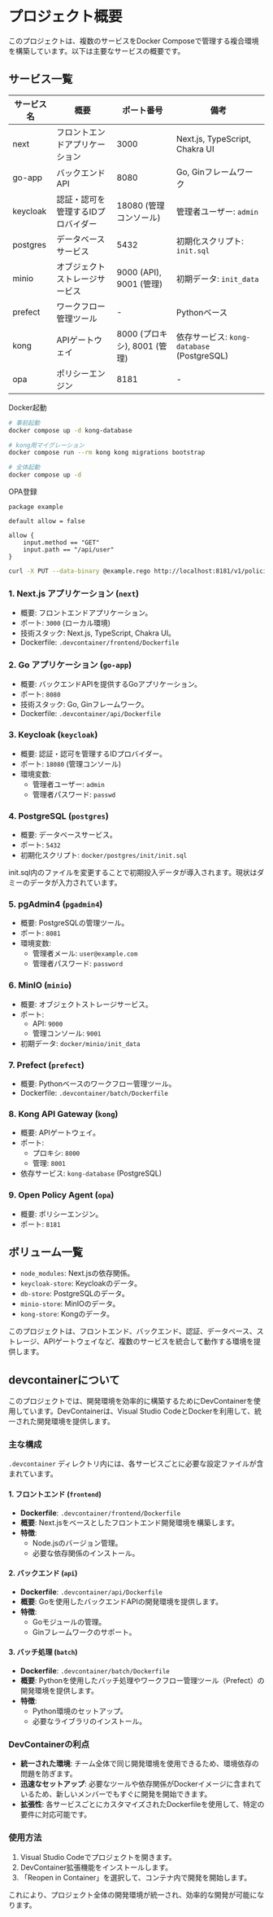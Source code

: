 # プロジェクト概要

このプロジェクトは、複数のサービスをDocker Composeで管理する複合環境を構築しています。以下は主要なサービスの概要です。

## サービス一覧

| サービス名         | 概要                                   | ポート番号                | 備考                                   |
|--------------------|----------------------------------------|--------------------------|----------------------------------------|
| next              | フロントエンドアプリケーション         | 3000                     | Next.js, TypeScript, Chakra UI         |
| go-app            | バックエンドAPI                        | 8080                     | Go, Ginフレームワーク                  |
| keycloak          | 認証・認可を管理するIDプロバイダー     | 18080 (管理コンソール)   | 管理者ユーザー: `admin`                |
| postgres          | データベースサービス                   | 5432                     | 初期化スクリプト: `init.sql`           |
| minio             | オブジェクトストレージサービス         | 9000 (API), 9001 (管理)  | 初期データ: `init_data`                |
| prefect           | ワークフロー管理ツール                 | -                        | Pythonベース                           |
| kong              | APIゲートウェイ                        | 8000 (プロキシ), 8001 (管理) | 依存サービス: `kong-database` (PostgreSQL) |
| opa               | ポリシーエンジン                       | 8181                     | -                                      |


Docker起動
```bash
# 事前起動
docker compose up -d kong-database

# kong用マイグレーション
docker compose run --rm kong kong migrations bootstrap

# 全体起動
docker compose up -d
```

OPA登録

```rego
package example

default allow = false

allow {
    input.method == "GET"
    input.path == "/api/user"
}
```

```bash
curl -X PUT --data-binary @example.rego http://localhost:8181/v1/policies/example
```


### 1. Next.js アプリケーション (`next`)
- 概要: フロントエンドアプリケーション。
- ポート: `3000` (ローカル環境)
- 技術スタック: Next.js, TypeScript, Chakra UI。
- Dockerfile: `.devcontainer/frontend/Dockerfile`

### 2. Go アプリケーション (`go-app`)
- 概要: バックエンドAPIを提供するGoアプリケーション。
- ポート: `8080`
- 技術スタック: Go, Ginフレームワーク。
- Dockerfile: `.devcontainer/api/Dockerfile`

### 3. Keycloak (`keycloak`)
- 概要: 認証・認可を管理するIDプロバイダー。
- ポート: `18080` (管理コンソール)
- 環境変数:
  - 管理者ユーザー: `admin`
  - 管理者パスワード: `passwd`

### 4. PostgreSQL (`postgres`)
- 概要: データベースサービス。
- ポート: `5432`
- 初期化スクリプト: `docker/postgres/init/init.sql`

init.sql内のファイルを変更することで初期投入データが導入されます。現状はダミーのデータが入力されています。

### 5. pgAdmin4 (`pgadmin4`)
- 概要: PostgreSQLの管理ツール。
- ポート: `8081`
- 環境変数:
  - 管理者メール: `user@example.com`
  - 管理者パスワード: `password`

### 6. MinIO (`minio`)
- 概要: オブジェクトストレージサービス。
- ポート:
  - API: `9000`
  - 管理コンソール: `9001`
- 初期データ: `docker/minio/init_data`

### 7. Prefect (`prefect`)
- 概要: Pythonベースのワークフロー管理ツール。
- Dockerfile: `.devcontainer/batch/Dockerfile`

### 8. Kong API Gateway (`kong`)
- 概要: APIゲートウェイ。
- ポート:
  - プロキシ: `8000`
  - 管理: `8001`
- 依存サービス: `kong-database` (PostgreSQL)

### 9. Open Policy Agent (`opa`)
- 概要: ポリシーエンジン。
- ポート: `8181`

## ボリューム一覧
- `node_modules`: Next.jsの依存関係。
- `keycloak-store`: Keycloakのデータ。
- `db-store`: PostgreSQLのデータ。
- `minio-store`: MinIOのデータ。
- `kong-store`: Kongのデータ。

このプロジェクトは、フロントエンド、バックエンド、認証、データベース、ストレージ、APIゲートウェイなど、複数のサービスを統合して動作する環境を提供します。

## devcontainerについて

このプロジェクトでは、開発環境を効率的に構築するためにDevContainerを使用しています。DevContainerは、Visual Studio CodeとDockerを利用して、統一された開発環境を提供します。

### 主な構成

`.devcontainer` ディレクトリ内には、各サービスごとに必要な設定ファイルが含まれています。

#### 1. フロントエンド (`frontend`)
- **Dockerfile**: `.devcontainer/frontend/Dockerfile`
- **概要**: Next.jsをベースとしたフロントエンド開発環境を構築します。
- **特徴**:
  - Node.jsのバージョン管理。
  - 必要な依存関係のインストール。

#### 2. バックエンド (`api`)
- **Dockerfile**: `.devcontainer/api/Dockerfile`
- **概要**: Goを使用したバックエンドAPIの開発環境を提供します。
- **特徴**:
  - Goモジュールの管理。
  - Ginフレームワークのサポート。

#### 3. バッチ処理 (`batch`)
- **Dockerfile**: `.devcontainer/batch/Dockerfile`
- **概要**: Pythonを使用したバッチ処理やワークフロー管理ツール（Prefect）の開発環境を提供します。
- **特徴**:
  - Python環境のセットアップ。
  - 必要なライブラリのインストール。

### DevContainerの利点
- **統一された環境**: チーム全体で同じ開発環境を使用できるため、環境依存の問題を防ぎます。
- **迅速なセットアップ**: 必要なツールや依存関係がDockerイメージに含まれているため、新しいメンバーでもすぐに開発を開始できます。
- **拡張性**: 各サービスごとにカスタマイズされたDockerfileを使用して、特定の要件に対応可能です。

### 使用方法
1. Visual Studio Codeでプロジェクトを開きます。
2. DevContainer拡張機能をインストールします。
3. 「Reopen in Container」を選択して、コンテナ内で開発を開始します。

これにより、プロジェクト全体の開発環境が統一され、効率的な開発が可能になります。